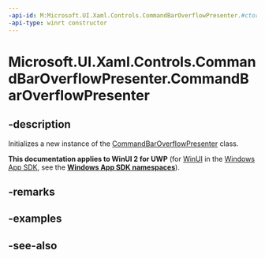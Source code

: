 ```yaml
---
-api-id: M:Microsoft.UI.Xaml.Controls.CommandBarOverflowPresenter.#ctor
-api-type: winrt constructor
---
```


<!-- Method syntax
public CommandBarOverflowPresenter()
-->

# Microsoft.UI.Xaml.Controls.CommandBarOverflowPresenter.CommandBarOverflowPresenter

## -description
Initializes a new instance of the [CommandBarOverflowPresenter](commandbaroverflowpresenter.md) class.

**This documentation applies to WinUI 2 for UWP** (for [WinUI](/windows/apps/winui/winui3/) in the [Windows App SDK](/windows/apps/windows-app-sdk/), see the **[Windows App SDK namespaces](/windows/windows-app-sdk/api/winrt/)**).

## -remarks

## -examples

## -see-also
